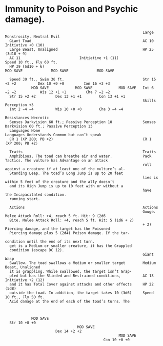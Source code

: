 # Immunity to Poison and Psychic damage).

                                                                   Large Monstrosity, Neutral Evil
      Giant Toad                                                   AC 10                             Initiative +0 (10)
      Large Beast, Unaligned                                       HP 25 (3d10 + 9)
      AC 11                           Initiative +1 (11)                 Speed 10 ft., Fly 60 ft.
      HP 39 (6d10 + 6)                                                       MOD SAVE             MOD SAVE             MOD SAVE

      Speed 30 ft., Swim 30 ft.                                    Str 15 +2 +2          Dex 10 +0 +0         Con 16 +3 +3
                MOD SAVE            MOD SAVE            MOD SAVE   Int 6 −2 −2           Wis 12 +1 +1         Cha 7 −2 −2
      Str 15 +2 +2         Dex 13 +1 +1        Con 13 +1 +1
                                                                   Skills Perception +3
      Int 2 −4 −4          Wis 10 +0 +0        Cha 3 −4 −4
                                                                   Resistances Necrotic
      Senses Darkvision 60 ft.; Passive Perception 10              Senses Darkvision 60 ft.; Passive Perception 13
      Languages None                                               Languages Understands Common but can’t speak
      CR 1 (XP 200; PB +2)                                         CR 1 (XP 200; PB +2)

      Traits                                                       Traits
      Amphibious. The toad can breathe air and water.              Pack Tactics. The vulture has Advantage on an attack
                                                                   roll against a creature if at least one of the vulture’s al-
      Standing Leap. The toad’s Long Jump is up to 20 feet
                                                                   lies is within 5 feet of the creature and the ally doesn’t
      and its High Jump is up to 10 feet with or without a
                                                                   have the Incapacitated condition.
      running start.

      Actions                                                      Actions
                                                                   Gouge. Melee Attack Roll: +4, reach 5 ft. Hit: 9 (2d6
      Bite. Melee Attack Roll: +4, reach 5 ft. Hit: 5 (1d6 + 2)
                                                                   + 2) Piercing damage, and the target has the Poisoned
      Piercing damage plus 5 (2d4) Poison damage. If the tar-
                                                                   condition until the end of its next turn.
      get is a Medium or smaller creature, it has the Grappled
      condition (escape DC 12).
                                                                   Giant Wasp
      Swallow. The toad swallows a Medium or smaller target        Medium Beast, Unaligned
      it is grappling. While swallowed, the target isn’t Grap-
      pled but has the Blinded and Restrained conditions,          AC 13                             Initiative +2 (12)
      and it has Total Cover against attacks and other effects     HP 22 (5d8)
      outside the toad. In addition, the target takes 10 (3d6)     Speed 10 ft., Fly 50 ft.
      Acid damage at the end of each of the toad’s turns. The



                MOD SAVE
      Str 10 +0 +0
                                     MOD SAVE
                           Dex 14 +2 +2
                                                        MOD SAVE
                                                 Con 10 +0 +0
